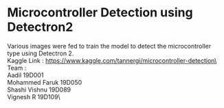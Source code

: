 Microcontroller Detection using Detectron2
===

Various images were fed to train the model to detect the microcontroller type using Detectron 2.\
Kaggle Link : https://www.kaggle.com/tannergi/microcontroller-detection\
Team :\
Aadil 19D001\
Mohammed Faruk 19D050\
Shashi Vishnu 19D089\
Vignesh R 19D109\
